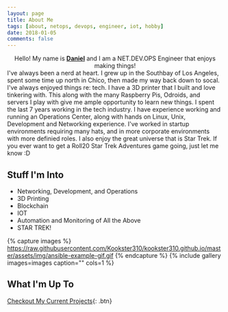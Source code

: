 ```yaml
---
layout: page
title: About Me
tags: [about, netops, devops, engineer, iot, hobby]
date: 2018-01-05
comments: false
---
```

    
<center>Hello! My name is <a href="https://www.linkedin.com/in/daniel-ryan-310/"><b>Daniel</b></a> and I am a NET.DEV.OPS Engineer that enjoys making things!</center>
I&#39;ve always been a nerd at heart. I grew up in the Southbay of Los Angeles, spent some time up north in Chico, then made my way back down to socal. I&#39;ve always enjoyed things re: tech. I have a 3D printer that I built and love tinkering with. This along with the many Raspberry Pis, Odroids, and servers I play with give me ample opportunity to learn new things.
I spent the last 7 years working in the tech industry. I have experience working and running an Operations Center, along with hands on Linux, Unix, Development and Networking experience. I&#39;ve worked in startup environments requiring many hats, and in more corporate environments with more definied roles.
I also enjoy the great universe that is Star Trek. If you ever want to get a Roll20 Star Trek Adventures game going, just let me know :D  
 
## Stuff I&#39;m Into
* Networking, Development, and Operations
* 3D Printing
* Blockchain
* IOT
* Automation and Monitoring of All the Above
* STAR TREK!

{% capture images %}
    https://raw.githubusercontent.com/Kookster310/kookster310.github.io/master/assets/img/ansible-example-gif.gif
{% endcapture %}
{% include gallery images=images caption="" cols=1 %}

## What I&#39;m Up To

[Checkout My Current Projects](/projects){: .btn}
